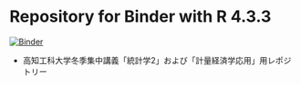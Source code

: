 # Repository for Binder with R 4.3.3

[![Binder](http://mybinder.org/badge_logo.svg)](https://binder.cs.rcos.nii.ac.jp/v2/gh/JaehyunSong/KUT_Binder/HEAD)

- 高知工科大学冬季集中講義「統計学2」および「計量経済学応用」用レポジトリー
